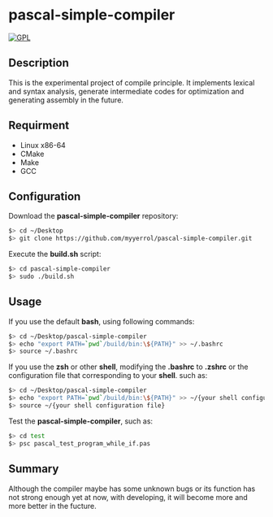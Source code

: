 # pascal-simple-compiler

[![GPL](https://img.shields.io/badge/license-GPL-blue.svg)](./LICENSE)

## Description
This is the experimental project of compile principle. It implements lexical and syntax analysis, generate intermediate codes for optimization and generating assembly in the future.

## Requirment
*   Linux x86-64
*   CMake
*   Make
*   GCC

## Configuration
Download the **pascal-simple-compiler** repository:
```bash
$> cd ~/Desktop
$> git clone https://github.com/myyerrol/pascal-simple-compiler.git
```
Execute the **build.sh** script:
```bash
$> cd pascal-simple-compiler
$> sudo ./build.sh
```

## Usage
If you use the default **bash**, using following commands:
```bash
$> cd ~/Desktop/pascal-simple-compiler
$> echo "export PATH=`pwd`/build/bin:\${PATH}" >> ~/.bashrc
$> source ~/.bashrc
```

If you use the **zsh** or other **shell**, modifying the **.bashrc** to **.zshrc** or the configuration file that corresponding to your **shell**. such as:
```bash
$> cd ~/Desktop/pascal-simple-compiler
$> echo "export PATH=`pwd`/build/bin:\${PATH}" >> ~/{your shell configuration file}
$> source ~/{your shell configuration file}
```

Test the **pascal-simple-compiler**, such as:
```bash
$> cd test
$> psc pascal_test_program_while_if.pas
```

## Summary
Although the compiler maybe has some unknown bugs or its function has not strong enough yet at now, with developing, it will become more and more better in the fucture.
